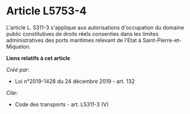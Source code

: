# Article L5753-4

L'article L. 5311-3 s'applique aux autorisations d'occupation du domaine public constitutives de droits réels consenties dans
les limites administratives des ports maritimes relevant de l'Etat à Saint-Pierre-et-Miquelon.

**Liens relatifs à cet article**

_Créé par_:

  - Loi n°2019-1428 du 24 décembre 2019 - art. 132

_Cite_:

  - Code des transports - art. L5311-3 (V)
